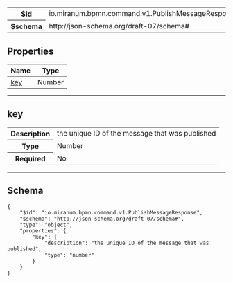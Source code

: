 # 



<table>
<tbody>
<tr><th>$id</th><td>io.miranum.bpmn.command.v1.PublishMessageResponse</td></tr>
<tr><th>$schema</th><td>http://json-schema.org/draft-07/schema#</td></tr>
</tbody>
</table>

## Properties

<table><thead><tr><th colspan="2">Name</th><th>Type</th></tr></thead><tbody><tr><td colspan="2"><a href="#key">key</a></td><td>Number</td></tr></tbody></table>



<hr />



## key


<table>
  <tbody>
    <tr>
      <th>Description</th>
      <td colspan="2">the unique ID of the message that was published</td>
    </tr>
    <tr><th>Type</th><td colspan="2">Number</td></tr>
    <tr>
      <th>Required</th>
      <td colspan="2">No</td>
    </tr>
    
  </tbody>
</table>










<hr />

## Schema
```
{
    "$id": "io.miranum.bpmn.command.v1.PublishMessageResponse",
    "$schema": "http://json-schema.org/draft-07/schema#",
    "type": "object",
    "properties": {
        "key": {
            "description": "the unique ID of the message that was published",
            "type": "number"
        }
    }
}
```


